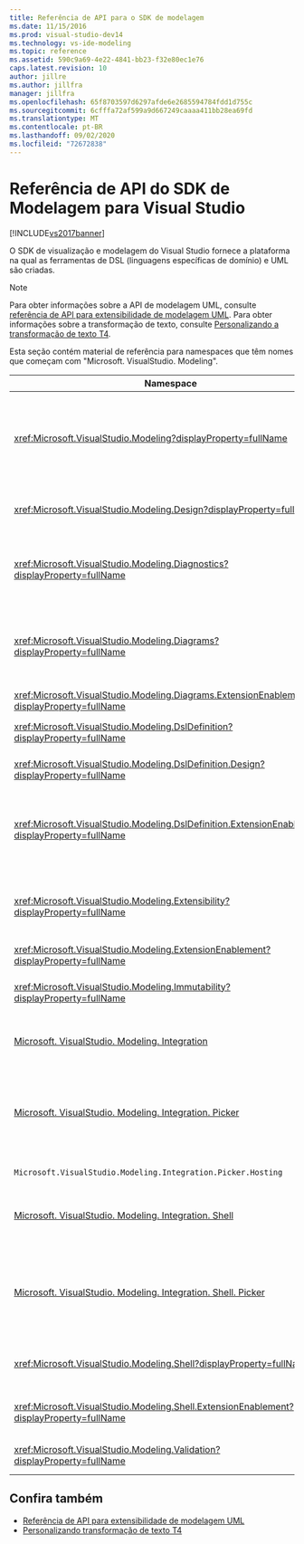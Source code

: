 ```yaml
---
title: Referência de API para o SDK de modelagem
ms.date: 11/15/2016
ms.prod: visual-studio-dev14
ms.technology: vs-ide-modeling
ms.topic: reference
ms.assetid: 590c9a69-4e22-4841-bb23-f32e80ec1e76
caps.latest.revision: 10
author: jillre
ms.author: jillfra
manager: jillfra
ms.openlocfilehash: 65f8703597d6297afde6e2685594784fdd1d755c
ms.sourcegitcommit: 6cfffa72af599a9d667249caaaa411bb28ea69fd
ms.translationtype: MT
ms.contentlocale: pt-BR
ms.lasthandoff: 09/02/2020
ms.locfileid: "72672838"
---
```

# <a name="api-reference-for-modeling-sdk-for-visual-studio"></a>Referência de API do SDK de Modelagem para Visual Studio
[!INCLUDE[vs2017banner](../includes/vs2017banner.md)]

O SDK de visualização e modelagem do Visual Studio fornece a plataforma na qual as ferramentas de DSL (linguagens específicas de domínio) e UML são criadas.

> [!NOTE]
> Para obter informações sobre a API de modelagem UML, consulte [referência de API para extensibilidade de modelagem UML](../modeling/api-reference-for-uml-modeling-extensibility.md). Para obter informações sobre a transformação de texto, consulte [Personalizando a transformação de texto T4](../modeling/customizing-t4-text-transformation.md).

 Esta seção contém material de referência para namespaces que têm nomes que começam com "Microsoft. VisualStudio. Modeling".

|Namespace|Conteúdo|
|---------------|-------------|
|<xref:Microsoft.VisualStudio.Modeling?displayProperty=fullName>|Classes como ModelElement, que é a classe base de todas as classes de domínio que você define em uma DSL.|
|<xref:Microsoft.VisualStudio.Modeling.Design?displayProperty=fullName>|Classes que fazem parte de uma definição de DSL.|
|<xref:Microsoft.VisualStudio.Modeling.Diagnostics?displayProperty=fullName>|O Visualizador do repositório de modelos e as ferramentas de medição de desempenho.|
|<xref:Microsoft.VisualStudio.Modeling.Diagrams?displayProperty=fullName>|Classes como ShapeElement, que é a classe base de todas as formas que você define em uma DSL.|
|<xref:Microsoft.VisualStudio.Modeling.Diagrams.ExtensionEnablement?displayProperty=fullName>|Métodos de gesto e seleção.|
|<xref:Microsoft.VisualStudio.Modeling.DslDefinition?displayProperty=fullName>|A API do designer de definição de DSL.|
|<xref:Microsoft.VisualStudio.Modeling.DslDefinition.Design?displayProperty=fullName>|Classes internas do designer de definição de DSL.|
|<xref:Microsoft.VisualStudio.Modeling.DslDefinition.ExtensionEnablement?displayProperty=fullName>|Atributos que permitem estender o designer de DSL com comandos, gestos e validação.|
|<xref:Microsoft.VisualStudio.Modeling.Extensibility?displayProperty=fullName>|Métodos de extensão para ModelElement que implementam a extensibilidade de DSL.|
|<xref:Microsoft.VisualStudio.Modeling.ExtensionEnablement?displayProperty=fullName>|Atributos de extensibilidade|
|<xref:Microsoft.VisualStudio.Modeling.Immutability?displayProperty=fullName>|Permite que você torne partes de um modelo somente leitura.|
|[Microsoft. VisualStudio. Modeling. Integration](/previous-versions/ee904412(v=vs.140))|A API ModelBus, que ajuda você a integrar modelos diferentes.|
|[Microsoft. VisualStudio. Modeling. Integration. Picker](/previous-versions/ee904394(v=vs.140))|A caixa de diálogo que permite aos usuários navegar para modelos e elementos para criar referências de ModelBus.|
|`Microsoft.VisualStudio.Modeling.Integration.Picker.Hosting`|O serviço de seletor.|
|[Microsoft. VisualStudio. Modeling. Integration. Shell](/previous-versions/ee869435(v=vs.140))|Estrutura de adaptador ModelBus para [!INCLUDE[vsprvs](../includes/vsprvs-md.md)] .|
|[Microsoft. VisualStudio. Modeling. Integration. Shell. Picker](/previous-versions/ee886769(v=vs.140))|A caixa de diálogo seletor que permite aos usuários navegar para modelos e elementos para criar referências de ModelBus.|
|<xref:Microsoft.VisualStudio.Modeling.Shell?displayProperty=fullName>|A interface entre DSLs e [!INCLUDE[vsprvs](../includes/vsprvs-md.md)] .|
|<xref:Microsoft.VisualStudio.Modeling.Shell.ExtensionEnablement?displayProperty=fullName>|Permite que você defina comandos de menu de atalho (contexto).|
|<xref:Microsoft.VisualStudio.Modeling.Validation?displayProperty=fullName>|Permite definir restrições de validação.|

## <a name="see-also"></a>Confira também

- [Referência de API para extensibilidade de modelagem UML](../modeling/api-reference-for-uml-modeling-extensibility.md)
- [Personalizando transformação de texto T4](../modeling/customizing-t4-text-transformation.md)
